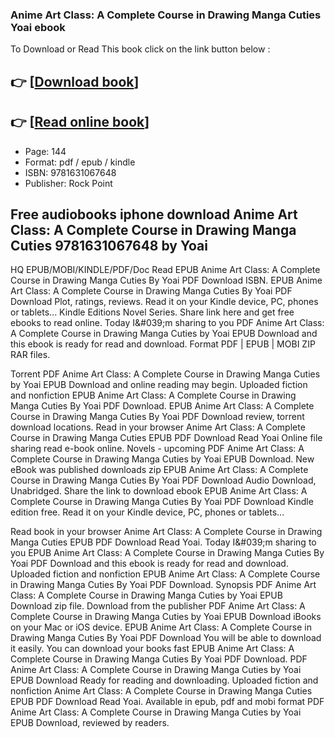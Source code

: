 ### Anime Art Class: A Complete Course in Drawing Manga Cuties Yoai ebook

To Download or Read This book click on the link button below :

## 👉  [**[Download book](http://get-pdfs.com/download.php?group=book&from=github.com&id=607456&lnk=1081 "Download book")**]

## 👉  [**[Read online book](http://get-pdfs.com/download.php?group=book&from=github.com&id=607456&lnk=1081 "Read online book")**]


* Page: 144
* Format: pdf / epub / kindle
* ISBN: 9781631067648
* Publisher: Rock Point



## Free audiobooks iphone download Anime Art Class: A Complete Course in Drawing Manga Cuties 9781631067648 by Yoai


HQ EPUB/MOBI/KINDLE/PDF/Doc Read EPUB Anime Art Class: A Complete Course in Drawing Manga Cuties By Yoai PDF Download ISBN. EPUB Anime Art Class: A Complete Course in Drawing Manga Cuties By Yoai PDF Download Plot, ratings, reviews. Read it on your Kindle device, PC, phones or tablets... Kindle Editions Novel Series. Share link here and get free ebooks to read online. Today I&amp;#039;m sharing to you PDF Anime Art Class: A Complete Course in Drawing Manga Cuties by Yoai EPUB Download and this ebook is ready for read and download. Format PDF | EPUB | MOBI ZIP RAR files.

Torrent PDF Anime Art Class: A Complete Course in Drawing Manga Cuties by Yoai EPUB Download and online reading may begin. Uploaded fiction and nonfiction EPUB Anime Art Class: A Complete Course in Drawing Manga Cuties By Yoai PDF Download. EPUB Anime Art Class: A Complete Course in Drawing Manga Cuties By Yoai PDF Download review, torrent download locations. Read in your browser Anime Art Class: A Complete Course in Drawing Manga Cuties EPUB PDF Download Read Yoai Online file sharing read e-book online. Novels - upcoming PDF Anime Art Class: A Complete Course in Drawing Manga Cuties by Yoai EPUB Download. New eBook was published downloads zip EPUB Anime Art Class: A Complete Course in Drawing Manga Cuties By Yoai PDF Download Audio Download, Unabridged. Share the link to download ebook EPUB Anime Art Class: A Complete Course in Drawing Manga Cuties By Yoai PDF Download Kindle edition free. Read it on your Kindle device, PC, phones or tablets...

Read book in your browser Anime Art Class: A Complete Course in Drawing Manga Cuties EPUB PDF Download Read Yoai. Today I&amp;#039;m sharing to you EPUB Anime Art Class: A Complete Course in Drawing Manga Cuties By Yoai PDF Download and this ebook is ready for read and download. Uploaded fiction and nonfiction EPUB Anime Art Class: A Complete Course in Drawing Manga Cuties By Yoai PDF Download. Synopsis PDF Anime Art Class: A Complete Course in Drawing Manga Cuties by Yoai EPUB Download zip file. Download from the publisher PDF Anime Art Class: A Complete Course in Drawing Manga Cuties by Yoai EPUB Download iBooks on your Mac or iOS device. EPUB Anime Art Class: A Complete Course in Drawing Manga Cuties By Yoai PDF Download You will be able to download it easily. You can download your books fast EPUB Anime Art Class: A Complete Course in Drawing Manga Cuties By Yoai PDF Download. PDF Anime Art Class: A Complete Course in Drawing Manga Cuties by Yoai EPUB Download Ready for reading and downloading. Uploaded fiction and nonfiction Anime Art Class: A Complete Course in Drawing Manga Cuties EPUB PDF Download Read Yoai. Available in epub, pdf and mobi format PDF Anime Art Class: A Complete Course in Drawing Manga Cuties by Yoai EPUB Download, reviewed by readers.






